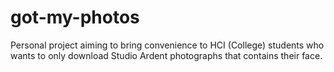 # got-my-photos
Personal project aiming to bring convenience to HCI (College) students who wants to only download Studio Ardent photographs that contains their face.
